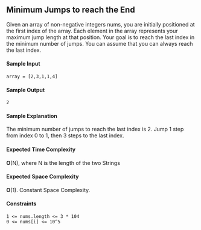 ## **Minimum Jumps to reach the End**

Given an array of non-negative integers nums, you are initially positioned at the first index of the array.
Each element in the array represents your maximum jump length at that position.
Your goal is to reach the last index in the minimum number of jumps.
You can assume that you can always reach the last index.



#### **Sample Input**
	array = [2,3,1,1,4]

#### **Sample Output**
	2

#### **Sample Explanation**
The minimum number of jumps to reach the last index is 2. Jump 1 step from index 0 to 1, then 3 steps to the last index.


#### **Expected Time Complexity**
__O__(N), where N is the length of the two Strings


#### **Expected Space Complexity**
__O__(1). Constant Space Complexity. 

#### **Constraints**
	1 <= nums.length <= 3 * 104
	0 <= nums[i] <= 10^5

